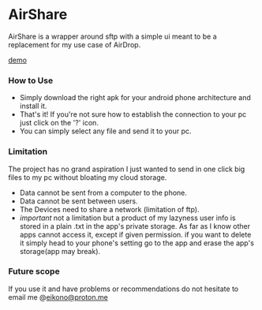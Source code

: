 # AirShare
AirShare is a wrapper around sftp with a simple ui meant to be a replacement for my use case of AirDrop.

[demo](https://github.com/eikonoklastess/AirShare/blob/main/demo/demo.gif) 

### How to Use
 - Simply download the right apk for your android phone architecture and install it.
 - That's it! If you're not sure how to establish the connection to your pc just click on the '?' icon.
 - You can simply select any file and send it to your pc.

### Limitation
The project has no grand aspiration I just wanted to send in one click big files to my pc without bloating my cloud storage.
- Data cannot be sent from a computer to the phone.
- Data cannot be sent between users.
- The Devices need to share a network (limitation of ftp).
- *important* not a limitation but a product of my lazyness user info is stored in a plain .txt in the app's private storage. As far as I know other apps cannot access it, except if given permission. if you want to delete it simply head to your phone's setting go to the app and erase the app's storage(app may break).

### Future scope
If you use it and have problems or recommendations do not hesitate to email me @eikono@proton.me
